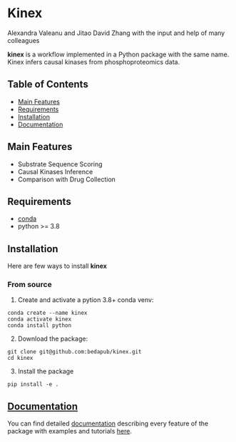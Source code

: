 # Kinex

Alexandra Valeanu and Jitao David Zhang with the input and help of many colleagues

**kinex** is a workflow implemented in a Python package with the same name. Kinex infers causal kinases from phosphoproteomics data.

## Table of Contents

- [Main Features](#main-features)
- [Requirements](#requirements)
- [Installation](#installation)
- [Documentation](#documentation)

## Main Features

- Substrate Sequence Scoring
- Causal Kinases Inference
- Comparison with Drug Collection

## Requirements

- [conda](https://docs.conda.io/en/latest/miniconda.html)
- python >= 3.8

## Installation

Here are few ways to install **kinex**

### From source

1. Create and activate a pytion 3.8+ conda venv:

```
conda create --name kinex
conda activate kinex
conda install python
```

2. Download the package:

```
git clone git@github.com:bedapub/kinex.git
cd kinex
```

3. Install the package

```
pip install -e .
```

## [Documentation](https://kinex.readthedocs.io/en/latest/)

You can find detailed [documentation](https://kinex.readthedocs.io/en/latest/) describing every feature of the package with examples and tutorials [here](https://kinex.readthedocs.io/en/latest/).
